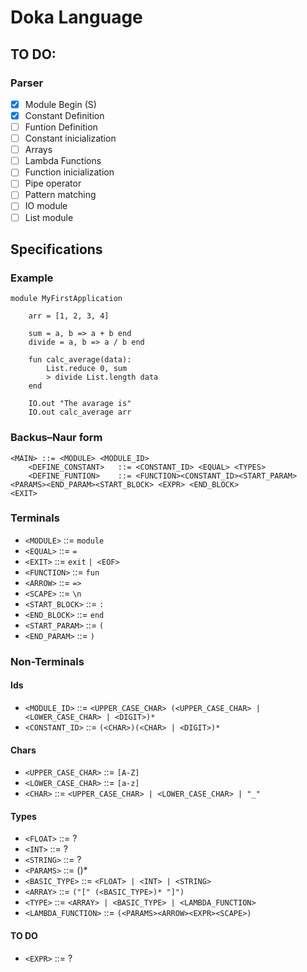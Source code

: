 # Doka Language

## TO DO:

### Parser

- [x] Module Begin (S)
- [x] Constant Definition
- [ ] Funtion Definition
- [ ] Constant inicialization
- [ ] Arrays
- [ ] Lambda Functions
- [ ] Function inicialization
- [ ] Pipe operator
- [ ] Pattern matching
- [ ] IO module
- [ ] List module
 
## Specifications

### Example

```
module MyFirstApplication

    arr = [1, 2, 3, 4]

    sum = a, b => a + b end
    divide = a, b => a / b end

    fun calc_average(data):
        List.reduce 0, sum 
        > divide List.length data
    end     
    
    IO.out "The avarage is"
    IO.out calc_average arr
```

### Backus–Naur form
```
<MAIN> ::= <MODULE> <MODULE_ID>
    <DEFINE_CONSTANT>   ::= <CONSTANT_ID> <EQUAL> <TYPES>
    <DEFINE_FUNTION>    ::= <FUNCTION><CONSTANT_ID><START_PARAM><PARAMS><END_PARAM><START_BLOCK> <EXPR> <END_BLOCK>
<EXIT>
```

### Terminals
- `<MODULE>`        ::= `module`
- `<EQUAL>`         ::= `=`
- `<EXIT>`          ::= `exit` `| <EOF>`
- `<FUNCTION>`      ::= `fun`
- `<ARROW>`         ::= `=>`
- `<SCAPE>`         ::= `\n`
- `<START_BLOCK>`   ::= `:`
- `<END_BLOCK>`     ::= `end`
- `<START_PARAM>`   ::= `(`
- `<END_PARAM>`     ::= `)`

### Non-Terminals

#### Ids
- `<MODULE_ID>`     ::= `<UPPER_CASE_CHAR> (<UPPER_CASE_CHAR> | <LOWER_CASE_CHAR> | <DIGIT>)*`
- `<CONSTANT_ID>`   ::= `(<CHAR>)(<CHAR> | <DIGIT>)*`

#### Chars
- `<UPPER_CASE_CHAR>`   ::= `[A-Z]`
- `<LOWER_CASE_CHAR>`   ::= `[a-z]`
- `<CHAR>`              ::= `<UPPER_CASE_CHAR> | <LOWER_CASE_CHAR> | "_"`

#### Types
- `<FLOAT>`             ::= ?
- `<INT>`               ::= ?
- `<STRING>`            ::= ?
- `<PARAMS>`            ::= (<TYPES>)*
- `<BASIC_TYPE>`        ::= `<FLOAT> | <INT> | <STRING>` 
- `<ARRAY>`             ::= `("[" (<BASIC_TYPE>)* "]")`
- `<TYPE>`              ::= `<ARRAY> | <BASIC_TYPE> | <LAMBDA_FUNCTION>`
- `<LAMBDA_FUNCTION>`   ::= `(<PARAMS><ARROW><EXPR><SCAPE>)`
    
#### TO DO  
- `<EXPR>` ::= ?
